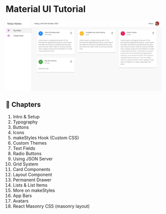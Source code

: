 # Material UI Tutorial

![Demo 1](./public/demo-1.png)

## 📖 Chapters

1. Intro & Setup
1. Typography
1. Buttons
1. Icons
1. makeStyles Hook (Custom CSS)
1. Custom Themes
1. Text Fields
1. Radio Buttons
1. Using JSON Server
1. Grid System
1. Card Components
1. Layout Component
1. Permanent Drawer
1. Lists & List Items
1. More on makeStyles
1. App Bars
1. Avatars
1. React Masonry CSS (masonry layout)
